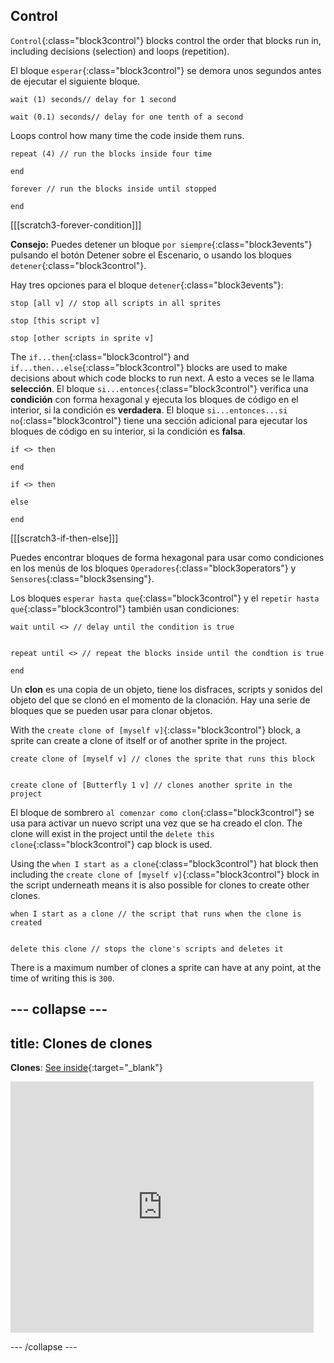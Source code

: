 ## Control

`Control`{:class="block3control"} blocks control the order that blocks run in, including decisions (selection) and loops (repetition).


El bloque `esperar`{:class="block3control"} se demora unos segundos antes de ejecutar el siguiente bloque.

```blocks3
wait (1) seconds// delay for 1 second

wait (0.1) seconds// delay for one tenth of a second
```

Loops control how many time the code inside them runs.

```blocks3
repeat (4) // run the blocks inside four time

end
```

```blocks3
forever // run the blocks inside until stopped

end
```

[[[scratch3-forever-condition]]]

**Consejo:** Puedes detener un bloque `por siempre`{:class="block3events"} pulsando el botón Detener sobre el Escenario, o usando los bloques `detener`{:class="block3control"}.

Hay tres opciones para el bloque `detener`{:class="block3events"}:

```blocks3
stop [all v] // stop all scripts in all sprites

stop [this script v]

stop [other scripts in sprite v]
```

The `if...then`{:class="block3control"} and `if...then...else`{:class="block3control"} blocks are used to make decisions about which code blocks to run next. A esto a veces se le llama **selección**. El bloque `si...entonces`{:class="block3control"} verifica una **condición** con forma hexagonal y ejecuta los bloques de código en el interior, si la condición es **verdadera**. El bloque `si...entonces...si no`{:class="block3control"} tiene una sección adicional para ejecutar los bloques de código en su interior, si la condición es **falsa**.

```blocks3
if <> then

end

if <> then

else

end
```

[[[scratch3-if-then-else]]]

Puedes encontrar bloques de forma hexagonal para usar como condiciones en los menús de los bloques `Operadores`{:class="block3operators"} y `Sensores`{:class="block3sensing"}.

Los bloques `esperar hasta que`{:class="block3control"} y el `repetir hasta que`{:class="block3control"} también usan condiciones:

```blocks3
wait until <> // delay until the condition is true


repeat until <> // repeat the blocks inside until the condtion is true

end
```

Un **clon** es una copia de un objeto, tiene los disfraces, scripts y sonidos del objeto del que se clonó en el momento de la clonación. Hay una serie de bloques que se pueden usar para clonar objetos.

With the `create clone of [myself v]`{:class="block3control"} block, a sprite can create a clone of itself or of another sprite in the project.

```blocks3
create clone of [myself v] // clones the sprite that runs this block


create clone of [Butterfly 1 v] // clones another sprite in the project
```

El bloque de sombrero `al comenzar como clon`{:class="block3control"} se usa para activar un nuevo script una vez que se ha creado el clon. The clone will exist in the project until the `delete this clone`{:class="block3control"} cap block is used.

Using the `when I start as a clone`{:class="block3control"} hat block then including the `create clone of [myself v]`{:class="block3control"} block in the script underneath means it is also possible for clones to create other clones.

```blocks3
when I start as a clone // the script that runs when the clone is created


delete this clone // stops the clone's scripts and deletes it
```

There is a maximum number of clones a sprite can have at any point, at the time of writing this is `300`.

--- collapse ---
---
title: Clones de clones
---

**Clones**: [See inside](https://scratch.mit.edu/projects/567544298/editor){:target="_blank"}

<div class="scratch-preview">
  <iframe src="https://scratch.mit.edu/projects/567544298/embed" allowtransparency="true" width="485" height="402" frameborder="0" scrolling="no" allowfullscreen></iframe>
</div>

--- /collapse ---

